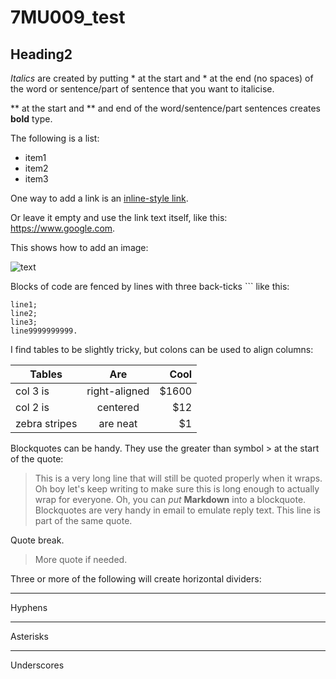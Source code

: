 # 7MU009_test

## Heading2

*Italics* are created by putting * at the start and * at the end (no spaces) of the word or sentence/part of sentence that you want to italicise.

** at the start and ** and end of the word/sentence/part sentences creates **bold** type.

The following is a list:

- item1
- item2
- item3

One way to add a link is an [inline-style link](https://www.google.com).

Or leave it empty and use the link text itself, like this: <https://www.google.com>.

This shows how to add an image:

![text](https://news.harvard.edu/wp-content/uploads/2019/04/eso1907a.jpg?resize=750,422)

Blocks of code are fenced by lines with three back-ticks ``` like this:

```code
line1;
line2;
line3;
line9999999999.
```

I find tables to be slightly tricky, but colons can be used to align columns:

| Tables        | Are           | Cool  |
| ------------- |:-------------:| -----:|
| col 3 is      | right-aligned | $1600 |
| col 2 is      | centered      |   $12 |
| zebra stripes | are neat      |    $1 |


Blockquotes can be handy. They use the greater than symbol > at the start of the quote:

> This is a very long line that will still be quoted properly when it wraps. Oh boy let's keep writing to make sure this is long enough to actually wrap for everyone. Oh, you can *put* **Markdown** into a blockquote. 
Blockquotes are very handy in email to emulate reply text. This line is part of the same quote.

Quote break.

> More quote if needed.

Three or more of the following will create horizontal dividers:

---

Hyphens

***

Asterisks

___

Underscores
